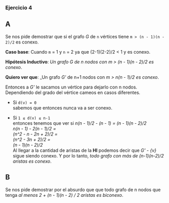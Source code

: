 ### Ejercicio 4

A
-
Se nos pide demostrar que si el grafo _G_ de `n` vértices tiene `m > (n - 1)(n - 2)/2` es conexo.

**Caso base**: Cuando `m` = 1 y `n` = 2 ya que (2-1)(2-2)/2 < 1 y es conexo.

**Hipótesis Inductivo**: _Un grafo _G_ de n nodos con m > (n - 1)(n - 2)/2 es conexo_.

**Quiero ver que**: _Un grafo _G'_ de n+1 nodos con _m > n(n - 1)/2 es conexo_.

Entonces a _G'_ le sacamos un vértice para dejarlo con n nodos. Dependiendo del grado del vértice cameos en casos diferentes.

- Si `d(v) = 0`\
    sabemos que entonces nunca va a ser conexo.

- Si `1 ≤ d(v) ≤ n-1`\
    entonces tenemos que ver si _n(n - 1)/2 - (n - 1) = (n - 1)(n - 2)/2_\
    _n(n - 1) - 2(n - 1)/2 = \
    (n^2 - n - 2n + 2)/2 = \
    (n^2 - 3n + 2)/2 = \
    (n - 1)(n - 2)/2_\
    Al llegar a la cantidad de aristas de la **HI** podemos decir que _G' - {v}_ sigue siendo conexo. Y por lo tanto, _todo grafo con más de (n-1)(n-2)/2 aristas es conexo_. 

B
-
Se nos pide demostrar por el absurdo que que todo grafo de n nodos que tenga _al menos 2 + (n - 1)(n - 2) / 2 aristas es biconexo_.
